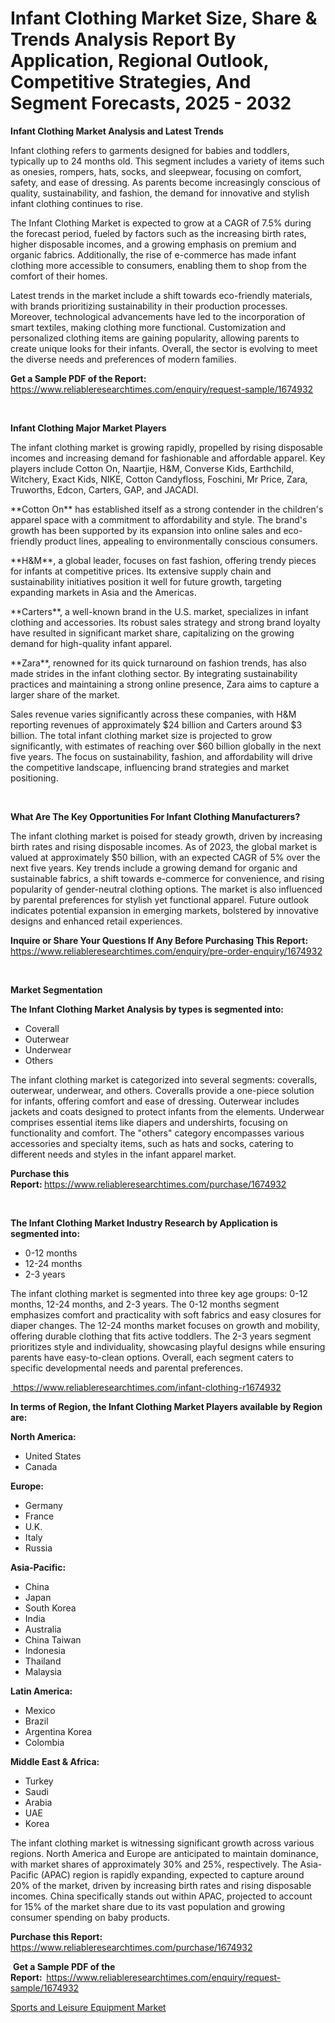 <p><h1>Infant Clothing Market Size, Share & Trends Analysis Report By Application, Regional Outlook, Competitive Strategies, And Segment Forecasts, 2025 - 2032</h1></p><p><strong>Infant Clothing Market Analysis and Latest Trends</strong></p>
<p><p>Infant clothing refers to garments designed for babies and toddlers, typically up to 24 months old. This segment includes a variety of items such as onesies, rompers, hats, socks, and sleepwear, focusing on comfort, safety, and ease of dressing. As parents become increasingly conscious of quality, sustainability, and fashion, the demand for innovative and stylish infant clothing continues to rise.</p><p>The Infant Clothing Market is expected to grow at a CAGR of 7.5% during the forecast period, fueled by factors such as the increasing birth rates, higher disposable incomes, and a growing emphasis on premium and organic fabrics. Additionally, the rise of e-commerce has made infant clothing more accessible to consumers, enabling them to shop from the comfort of their homes. </p><p>Latest trends in the market include a shift towards eco-friendly materials, with brands prioritizing sustainability in their production processes. Moreover, technological advancements have led to the incorporation of smart textiles, making clothing more functional. Customization and personalized clothing items are gaining popularity, allowing parents to create unique looks for their infants. Overall, the sector is evolving to meet the diverse needs and preferences of modern families.</p></p>
<p><strong>Get a Sample PDF of the Report:&nbsp;</strong> <a href="https://www.reliableresearchtimes.com/enquiry/request-sample/1674932?utm_campaign=2305&utm_medium=2&utm_source=Github&utm_content=ia&utm_term=08022025&utm_id=infant-clothing">https://www.reliableresearchtimes.com/enquiry/request-sample/1674932</a></p>
<p>&nbsp;</p>
<p><strong>Infant Clothing Major Market Players</strong></p>
<p><p>The infant clothing market is growing rapidly, propelled by rising disposable incomes and increasing demand for fashionable and affordable apparel. Key players include Cotton On, Naartjie, H&M, Converse Kids, Earthchild, Witchery, Exact Kids, NIKE, Cotton Candyfloss, Foschini, Mr Price, Zara, Truworths, Edcon, Carters, GAP, and JACADI.</p><p>**Cotton On** has established itself as a strong contender in the children's apparel space with a commitment to affordability and style. The brand's growth has been supported by its expansion into online sales and eco-friendly product lines, appealing to environmentally conscious consumers. </p><p>**H&M**, a global leader, focuses on fast fashion, offering trendy pieces for infants at competitive prices. Its extensive supply chain and sustainability initiatives position it well for future growth, targeting expanding markets in Asia and the Americas.</p><p>**Carters**, a well-known brand in the U.S. market, specializes in infant clothing and accessories. Its robust sales strategy and strong brand loyalty have resulted in significant market share, capitalizing on the growing demand for high-quality infant apparel.</p><p>**Zara**, renowned for its quick turnaround on fashion trends, has also made strides in the infant clothing sector. By integrating sustainability practices and maintaining a strong online presence, Zara aims to capture a larger share of the market.</p><p>Sales revenue varies significantly across these companies, with H&M reporting revenues of approximately $24 billion and Carters around $3 billion. The total infant clothing market size is projected to grow significantly, with estimates of reaching over $60 billion globally in the next five years. The focus on sustainability, fashion, and affordability will drive the competitive landscape, influencing brand strategies and market positioning.</p></p>
<p>&nbsp;</p>
<p><strong>What Are The Key Opportunities For Infant Clothing Manufacturers?</strong></p>
<p><p>The infant clothing market is poised for steady growth, driven by increasing birth rates and rising disposable incomes. As of 2023, the global market is valued at approximately $50 billion, with an expected CAGR of 5% over the next five years. Key trends include a growing demand for organic and sustainable fabrics, a shift towards e-commerce for convenience, and rising popularity of gender-neutral clothing options. The market is also influenced by parental preferences for stylish yet functional apparel. Future outlook indicates potential expansion in emerging markets, bolstered by innovative designs and enhanced retail experiences.</p></p>
<p><strong>Inquire or Share Your Questions If Any Before Purchasing This Report:</strong> <a href="https://www.reliableresearchtimes.com/enquiry/pre-order-enquiry/1674932?utm_campaign=2305&utm_medium=2&utm_source=Github&utm_content=ia&utm_term=08022025&utm_id=infant-clothing">https://www.reliableresearchtimes.com/enquiry/pre-order-enquiry/1674932</a></p>
<p>&nbsp;</p>
<p><strong>Market Segmentation</strong></p>
<p><strong>The Infant Clothing Market Analysis by types is segmented into:</strong></p>
<p><ul><li>Coverall</li><li>Outerwear</li><li>Underwear</li><li>Others</li></ul></p>
<p><p>The infant clothing market is categorized into several segments: coveralls, outerwear, underwear, and others. Coveralls provide a one-piece solution for infants, offering comfort and ease of dressing. Outerwear includes jackets and coats designed to protect infants from the elements. Underwear comprises essential items like diapers and undershirts, focusing on functionality and comfort. The "others" category encompasses various accessories and specialty items, such as hats and socks, catering to different needs and styles in the infant apparel market.</p></p>
<p><strong>Purchase this Report:&nbsp;</strong><a href="https://www.reliableresearchtimes.com/purchase/1674932?utm_campaign=2305&utm_medium=2&utm_source=Github&utm_content=ia&utm_term=08022025&utm_id=infant-clothing">https://www.reliableresearchtimes.com/purchase/1674932</a></p>
<p>&nbsp;</p>
<p><strong>The Infant Clothing Market Industry Research by Application is segmented into:</strong></p>
<p><ul><li>0-12 months</li><li>12-24 months</li><li>2-3 years</li></ul></p>
<p><p>The infant clothing market is segmented into three key age groups: 0-12 months, 12-24 months, and 2-3 years. The 0-12 months segment emphasizes comfort and practicality with soft fabrics and easy closures for diaper changes. The 12-24 months market focuses on growth and mobility, offering durable clothing that fits active toddlers. The 2-3 years segment prioritizes style and individuality, showcasing playful designs while ensuring parents have easy-to-clean options. Overall, each segment caters to specific developmental needs and parental preferences.</p></p>
<p><a href="https://www.reliableresearchtimes.com/infant-clothing-r1674932?utm_campaign=2305&utm_medium=2&utm_source=Github&utm_content=ia&utm_term=08022025&utm_id=infant-clothing">&nbsp;https://www.reliableresearchtimes.com/infant-clothing-r1674932</a></p>
<p><strong>In terms of Region, the Infant Clothing Market Players available by Region are:</strong></p>
<p>
    <p> <strong> North America: </strong>
        <ul>
            <li>United States</li>
            <li>Canada</li>
        </ul>
        </p> 
    <p> <strong> Europe: </strong>
        <ul>
            <li>Germany</li>
            <li>France</li>
            <li>U.K.</li>
            <li>Italy</li>
            <li>Russia</li>
        </ul>
        </p> 
    <p> <strong> Asia-Pacific: </strong>
        <ul>
            <li>China</li>
            <li>Japan</li>
            <li>South Korea</li>
            <li>India</li>
            <li>Australia</li>
            <li>China Taiwan</li>
            <li>Indonesia</li>
            <li>Thailand</li>
            <li>Malaysia</li>
        </ul>
        </p> 
    <p> <strong> Latin America: </strong>
        <ul>
            <li>Mexico</li>
            <li>Brazil</li>
            <li>Argentina Korea</li>
            <li>Colombia</li>
        </ul>
        </p> 
    <p> <strong> Middle East & Africa: </strong>
        <ul>
            <li>Turkey</li>
            <li>Saudi</li>
            <li>Arabia</li>
            <li>UAE</li>
            <li>Korea</li>
        </ul>
    </p>
    </p>
<p><p>The infant clothing market is witnessing significant growth across various regions. North America and Europe are anticipated to maintain dominance, with market shares of approximately 30% and 25%, respectively. The Asia-Pacific (APAC) region is rapidly expanding, expected to capture around 20% of the market, driven by increasing birth rates and rising disposable incomes. China specifically stands out within APAC, projected to account for 15% of the market share due to its vast population and growing consumer spending on baby products.</p></p>
<p><strong>Purchase this Report: </strong><a href="https://www.reliableresearchtimes.com/purchase/1674932?utm_campaign=2305&utm_medium=2&utm_source=Github&utm_content=ia&utm_term=08022025&utm_id=infant-clothing">https://www.reliableresearchtimes.com/purchase/1674932</a></p>
<p>&nbsp;<strong>Get a Sample PDF of the Report:&nbsp;&nbsp;</strong><a href="https://www.reliableresearchtimes.com/enquiry/request-sample/1674932?utm_campaign=2305&utm_medium=2&utm_source=Github&utm_content=ia&utm_term=08022025&utm_id=infant-clothing">https://www.reliableresearchtimes.com/enquiry/request-sample/1674932</a></p>
<p><strong></strong></p>
<p><p><a href="https://github.com/oliveroste6/Market-Research-Report-List-1/blob/main/sports-and-leisure-equipment-market.md?utm_campaign=2305&utm_medium=2&utm_source=Github&utm_content=ia&utm_term=08022025&utm_id=infant-clothing">Sports and Leisure Equipment Market</a></p></p>